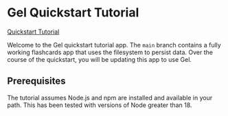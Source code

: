 # Gel Quickstart Tutorial

[Quickstart Tutorial](https://docs.geldata.com/learn/quickstart/overview)

Welcome to the Gel quickstart tutorial app. The `main` branch contains a fully working flashcards app that uses the filesystem to persist data. Over the course of the quickstart, you will be updating this app to use Gel.

## Prerequisites

The tutorial assumes Node.js and npm are installed and available in your path. This has been tested with versions of Node greater than 18.
